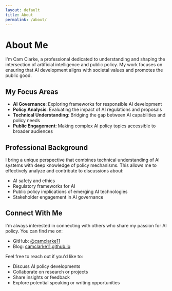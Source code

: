 ```yaml
---
layout: default
title: About
permalink: /about/
---
```


# About Me

I'm Cam Clarke, a professional dedicated to understanding and shaping the intersection of artificial intelligence and public policy. My work focuses on ensuring that AI development aligns with societal values and promotes the public good.

## My Focus Areas

- **AI Governance**: Exploring frameworks for responsible AI development
- **Policy Analysis**: Evaluating the impact of AI regulations and proposals
- **Technical Understanding**: Bridging the gap between AI capabilities and policy needs
- **Public Engagement**: Making complex AI policy topics accessible to broader audiences

## Professional Background

I bring a unique perspective that combines technical understanding of AI systems with deep knowledge of policy mechanisms. This allows me to effectively analyze and contribute to discussions about:

- AI safety and ethics
- Regulatory frameworks for AI
- Public policy implications of emerging AI technologies
- Stakeholder engagement in AI governance

## Connect With Me

I'm always interested in connecting with others who share my passion for AI policy. You can find me on:

- GitHub: [@camclarke11](https://github.com/camclarke11)
- Blog: [camclarke11.github.io](https://camclarke11.github.io)

Feel free to reach out if you'd like to:
- Discuss AI policy developments
- Collaborate on research or projects
- Share insights or feedback
- Explore potential speaking or writing opportunities 